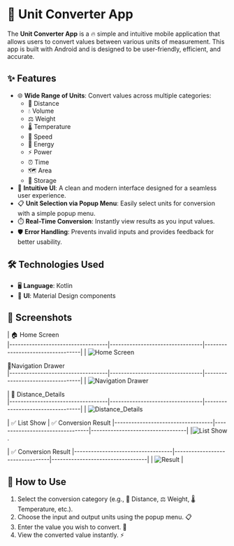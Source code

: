 # 📏 Unit Converter App

The **Unit Converter App** is a 🔥 simple and intuitive mobile application that allows users to convert values between various units of measurement. This app is built with Android and is designed to be user-friendly, efficient, and accurate.

## ✨ Features

- 🌐 **Wide Range of Units**: Convert values across multiple categories:
  - 📏 Distance
  - 💧 Volume
  - ⚖️ Weight
  - 🌡️ Temperature
  - 🚗 Speed
  - 🔋 Energy
  - ⚡ Power
  - ⏰ Time
  - 🗺️ Area
  - 💾 Storage
- 🎨 **Intuitive UI**: A clean and modern interface designed for a seamless user experience.
- 📋 **Unit Selection via Popup Menu**: Easily select units for conversion with a simple popup menu.
- ⏱️ **Real-Time Conversion**: Instantly view results as you input values.
- 🛡️ **Error Handling**: Prevents invalid inputs and provides feedback for better usability.

## 🛠️ Technologies Used

- 🖥️ **Language**: Kotlin
- 🎨 **UI**: Material Design components

## 📸 Screenshots

| 🏠 Home Screen                     
|-----------------------------------|---------------------------------|----------------------------------|
| ![Home Screen](https://github.com/Darshan26B/Unit-Converter/blob/071ed871d1739582b3dbee6e7d50d3916b28b5c9/Home.png) 

 🔄Navigation Drawer               
|-----------------------------------|---------------------------------|----------------------------------|
| ![Navigation Drawer]( https://github.com/Darshan26B/Unit-Converter/blob/071ed871d1739582b3dbee6e7d50d3916b28b5c9/navigation.png)

| 🔄 Distance_Details            
|-----------------------------------|---------------------------------|----------------------------------|
| ![Distance_Details](https://github.com/Darshan26B/Unit-Converter/blob/071ed871d1739582b3dbee6e7d50d3916b28b5c9/Distance_Details.png) 

| ✅ List Show   |  ✅ Conversion Result
|-----------------------------------|---------------------------------|----------------------------------|
|![List Show](https://github.com/Darshan26B/Unit-Converter/blob/071ed871d1739582b3dbee6e7d50d3916b28b5c9/Speed_Unit.png).

|  ✅ Conversion Result
|-----------------------------------|---------------------------------|----------------------------------|
| ![Result]([path/to/result.jpg](https://github.com/Darshan26B/Unit-Converter/blob/071ed871d1739582b3dbee6e7d50d3916b28b5c9/Result.png)) |

## 🚀 How to Use

1. Select the conversion category (e.g., 📏 Distance, ⚖️ Weight, 🌡️ Temperature, etc.).
2. Choose the input and output units using the popup menu. 📋
3. Enter the value you wish to convert. 🔢
4. View the converted value instantly. ⚡
